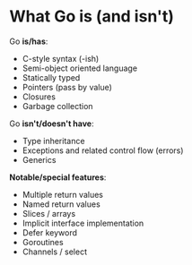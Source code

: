 # What Go is (and isn't)

Go **is/has**:
* C-style syntax (-ish)
* Semi-object oriented language
* Statically typed
* Pointers (pass by value)
* Closures
* Garbage collection

Go **isn't/doesn't have**:
* Type inheritance
* Exceptions and related control flow (errors)
* Generics

**Notable/special features**:
* Multiple return values
* Named return values
* Slices / arrays
* Implicit interface implementation
* Defer keyword
* Goroutines
* Channels / select
